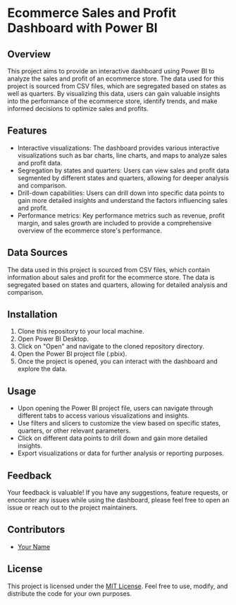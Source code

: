 # Ecommerce Sales and Profit Dashboard with Power BI

## Overview
This project aims to provide an interactive dashboard using Power BI to analyze the sales and profit of an ecommerce store. The data used for this project is sourced from CSV files, which are segregated based on states as well as quarters. By visualizing this data, users can gain valuable insights into the performance of the ecommerce store, identify trends, and make informed decisions to optimize sales and profits.

## Features
- Interactive visualizations: The dashboard provides various interactive visualizations such as bar charts, line charts, and maps to analyze sales and profit data.
- Segregation by states and quarters: Users can view sales and profit data segmented by different states and quarters, allowing for deeper analysis and comparison.
- Drill-down capabilities: Users can drill down into specific data points to gain more detailed insights and understand the factors influencing sales and profit.
- Performance metrics: Key performance metrics such as revenue, profit margin, and sales growth are included to provide a comprehensive overview of the ecommerce store's performance.

## Data Sources
The data used in this project is sourced from CSV files, which contain information about sales and profit for the ecommerce store. The data is segregated based on states and quarters, allowing for detailed analysis and comparison.

## Installation
1. Clone this repository to your local machine.
2. Open Power BI Desktop.
3. Click on "Open" and navigate to the cloned repository directory.
4. Open the Power BI project file (.pbix).
5. Once the project is opened, you can interact with the dashboard and explore the data.

## Usage
- Upon opening the Power BI project file, users can navigate through different tabs to access various visualizations and insights.
- Use filters and slicers to customize the view based on specific states, quarters, or other relevant parameters.
- Click on different data points to drill down and gain more detailed insights.
- Export visualizations or data for further analysis or reporting purposes.

## Feedback
Your feedback is valuable! If you have any suggestions, feature requests, or encounter any issues while using the dashboard, please feel free to open an issue or reach out to the project maintainers.

## Contributors
- [Your Name](https://github.com/anusshkaha)


## License
This project is licensed under the [MIT License](LICENSE). Feel free to use, modify, and distribute the code for your own purposes.
